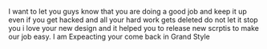 I want to let you guys know that you are doing a good job and keep it up even if you get hacked and all your hard work gets deleted do not let it stop you i love your new design and it helped you to release new scrptis to make our job easy. I am Expeacting your come back in Grand Style
